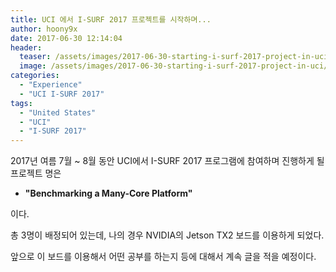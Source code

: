 ```yaml
---
title: UCI 에서 I-SURF 2017 프로젝트를 시작하며...
author: hoony9x
date: 2017-06-30 12:14:04
header:
  teaser: /assets/images/2017-06-30-starting-i-surf-2017-project-in-uci/IMG_0072.jpg
  image: /assets/images/2017-06-30-starting-i-surf-2017-project-in-uci/IMG_0072.jpg
categories:
  - "Experience"
  - "UCI I-SURF 2017"
tags:
  - "United States"
  - "UCI"
  - "I-SURF 2017"
---
```


2017년 여름 7월 ~ 8월 동안 UCI에서 I-SURF 2017 프로그램에 참여하며 진행하게 될 프로젝트 명은

- **"Benchmarking a Many-Core Platform"**

이다.

총 3명이 배정되어 있는데, 나의 경우 NVIDIA의 Jetson TX2 보드를 이용하게 되었다.

앞으로 이 보드를 이용해서 어떤 공부를 하는지 등에 대해서 계속 글을 적을 예정이다.
